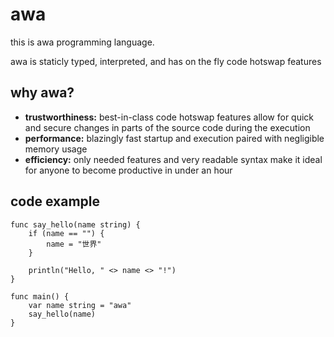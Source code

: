 # awa

this is awa programming language.

awa is staticly typed, interpreted, and has on the fly code hotswap features

## why awa?

- **trustworthiness:** best-in-class code hotswap features allow for quick and
  secure changes in parts of the source code during the execution
- **performance:** blazingly fast startup and execution paired with
  negligible memory usage
- **efficiency:** only needed features and very readable syntax make it ideal for
  anyone to become productive in under an hour

## code example

```awa
func say_hello(name string) {
    if (name == "") {
        name = "世界"
    }

    println("Hello, " <> name <> "!")
}

func main() {
    var name string = "awa"
    say_hello(name)
}
```

